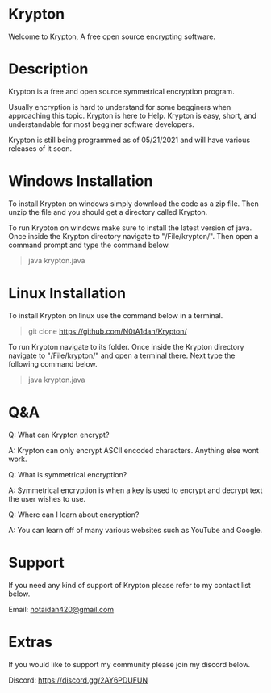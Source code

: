 # Krypton

Welcome to Krypton, A free open source encrypting software.

# Description

Krypton is a free and open source symmetrical encryption program.

Usually encryption is hard to understand for some begginers when approaching this topic. Krypton is here to Help. 
Krypton is easy, short, and understandable for most begginer software developers. 

Krypton is still being programmed as of 05/21/2021 and will have various releases of it soon.

# Windows Installation 

To install Krypton on windows simply download the code as a zip file. Then unzip the file and you should get a directory called Krypton.

To run Krypton on windows make sure to install the latest version of java. Once inside the Krypton directory navigate to "/File/krypton/". Then open a command prompt and type the command below.

> java krypton.java

# Linux Installation

To install Krypton on linux use the command below in a terminal.

> git clone https://github.com/N0tA1dan/Krypton/

To run Krypton navigate to its folder. Once inside the Krypton directory navigate to "/File/krypton/" and open a terminal there. Next type the following command below.

> java krypton.java

# Q&A

Q: What can Krypton encrypt?

A: Krypton can only encrypt ASCII encoded characters. Anything else wont work.


Q: What is symmetrical encryption?

A: Symmetrical encryption is when a key is used to encrypt and decrypt text the user wishes to use.


Q: Where can I learn about encryption?

A: You can learn off of many various websites such as YouTube and Google.


# Support

If you need any kind of support of Krypton please refer to my contact list below.

Email: notaidan420@gmail.com

# Extras

If you would like to support my community please join my discord below.

Discord: https://discord.gg/2AY6PDUFUN

